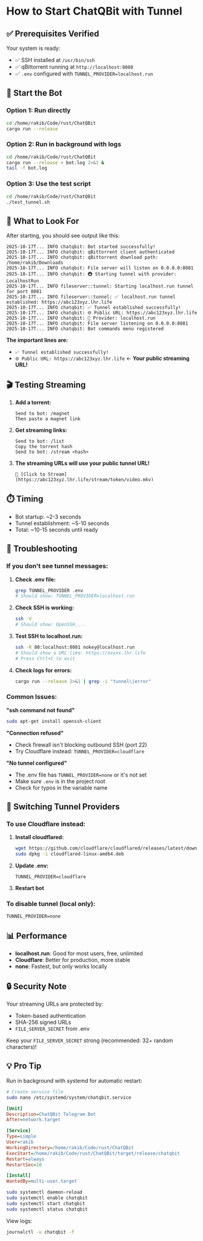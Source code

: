 # How to Start ChatQBit with Tunnel

## ✅ Prerequisites Verified

Your system is ready:
- ✅ SSH installed at `/usr/bin/ssh`
- ✅ qBittorrent running at `http://localhost:8080`
- ✅ `.env` configured with `TUNNEL_PROVIDER=localhost.run`

## 🚀 Start the Bot

### Option 1: Run directly
```bash
cd /home/rakib/Code/rust/ChatQBit
cargo run --release
```

### Option 2: Run in background with logs
```bash
cd /home/rakib/Code/rust/ChatQBit
cargo run --release > bot.log 2>&1 &
tail -f bot.log
```

### Option 3: Use the test script
```bash
cd /home/rakib/Code/rust/ChatQBit
./test_tunnel.sh
```

## 📝 What to Look For

After starting, you should see output like this:

```
2025-10-17T... INFO chatqbit: Bot started successfully!
2025-10-17T... INFO chatqbit: qBittorrent client authenticated
2025-10-17T... INFO chatqbit: qBittorrent download path: /home/rakib/Downloads
2025-10-17T... INFO chatqbit: File server will listen on 0.0.0.0:8081
2025-10-17T... INFO chatqbit: 🚇 Starting tunnel with provider: LocalhostRun
2025-10-17T... INFO fileserver::tunnel: Starting localhost.run tunnel for port 8081
2025-10-17T... INFO fileserver::tunnel: ✅ localhost.run tunnel established: https://abc123xyz.lhr.life
2025-10-17T... INFO chatqbit: ✅ Tunnel established successfully!
2025-10-17T... INFO chatqbit: 🌐 Public URL: https://abc123xyz.lhr.life
2025-10-17T... INFO chatqbit: 📡 Provider: localhost.run
2025-10-17T... INFO chatqbit: File server listening on 0.0.0.0:8081
2025-10-17T... INFO chatqbit: Bot commands menu registered
```

**The important lines are:**
- `✅ Tunnel established successfully!`
- `🌐 Public URL: https://abc123xyz.lhr.life` ← **Your public streaming URL!**

## 🎬 Testing Streaming

1. **Add a torrent:**
   ```
   Send to bot: /magnet
   Then paste a magnet link
   ```

2. **Get streaming links:**
   ```
   Send to bot: /list
   Copy the torrent hash
   Send to bot: /stream <hash>
   ```

3. **The streaming URLs will use your public tunnel URL!**
   ```
   🔗 [Click to Stream](https://abc123xyz.lhr.life/stream/token/video.mkv)
   ```

## ⏱️ Timing

- Bot startup: ~2-3 seconds
- Tunnel establishment: ~5-10 seconds
- Total: ~10-15 seconds until ready

## 🐛 Troubleshooting

### If you don't see tunnel messages:

1. **Check .env file:**
   ```bash
   grep TUNNEL_PROVIDER .env
   # Should show: TUNNEL_PROVIDER=localhost.run
   ```

2. **Check SSH is working:**
   ```bash
   ssh -V
   # Should show: OpenSSH_...
   ```

3. **Test SSH to localhost.run:**
   ```bash
   ssh -R 80:localhost:8081 nokey@localhost.run
   # Should show a URL like: https://xxxxx.lhr.life
   # Press Ctrl+C to exit
   ```

4. **Check logs for errors:**
   ```bash
   cargo run --release 2>&1 | grep -i "tunnel\|error"
   ```

### Common Issues:

**"ssh command not found"**
```bash
sudo apt-get install openssh-client
```

**"Connection refused"**
- Check firewall isn't blocking outbound SSH (port 22)
- Try Cloudflare instead: `TUNNEL_PROVIDER=cloudflare`

**"No tunnel configured"**
- The .env file has `TUNNEL_PROVIDER=none` or it's not set
- Make sure `.env` is in the project root
- Check for typos in the variable name

## 🔄 Switching Tunnel Providers

### To use Cloudflare instead:

1. **Install cloudflared:**
   ```bash
   wget https://github.com/cloudflare/cloudflared/releases/latest/download/cloudflared-linux-amd64.deb
   sudo dpkg -i cloudflared-linux-amd64.deb
   ```

2. **Update .env:**
   ```env
   TUNNEL_PROVIDER=cloudflare
   ```

3. **Restart bot**

### To disable tunnel (local only):

```env
TUNNEL_PROVIDER=none
```

## 📊 Performance

- **localhost.run**: Good for most users, free, unlimited
- **Cloudflare**: Better for production, more stable
- **none**: Fastest, but only works locally

## 🔒 Security Note

Your streaming URLs are protected by:
- Token-based authentication
- SHA-256 signed URLs
- `FILE_SERVER_SECRET` from .env

Keep your `FILE_SERVER_SECRET` strong (recommended: 32+ random characters)!

## 💡 Pro Tip

Run in background with systemd for automatic restart:

```bash
# Create service file
sudo nano /etc/systemd/system/chatqbit.service
```

```ini
[Unit]
Description=ChatQBit Telegram Bot
After=network.target

[Service]
Type=simple
User=rakib
WorkingDirectory=/home/rakib/Code/rust/ChatQBit
ExecStart=/home/rakib/Code/rust/ChatQBit/target/release/chatqbit
Restart=always
RestartSec=10

[Install]
WantedBy=multi-user.target
```

```bash
sudo systemctl daemon-reload
sudo systemctl enable chatqbit
sudo systemctl start chatqbit
sudo systemctl status chatqbit
```

View logs:
```bash
journalctl -u chatqbit -f
```

